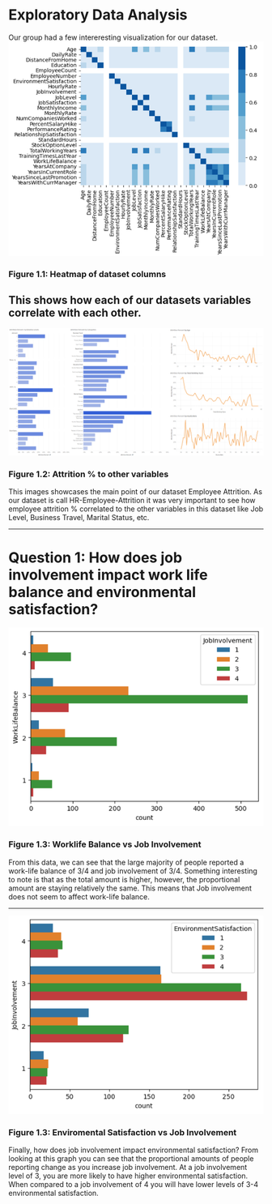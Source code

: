 # Exploratory Data Analysis
 Our group had a few intereresting visualization for our dataset.
<img src="../images/1_1.png" alt="heatmap"></img>

### **Figure 1.1:** Heatmap of dataset columns
This shows how each of our datasets variables correlate with each other.
---
<img src="../images/1_2.png" alt="attritionpercentage"></img>

### **Figure 1.2:** Attrition % to other variables

This images showcases the main point of our dataset Employee Attrition. As our dataset is call HR-Employee-Attrition it was very important to see how employee attrition % correlated to the other variables in this dataset like Job Level, Business Travel, Marital Status, etc.

---
# **Question 1:** How does job involvement impact work life balance and environmental satisfaction?

<img src="../images/1_3.png" alt="Worklife Job Involvement"></img>

### **Figure 1.3:** Worklife Balance vs Job Involvement

From this data, we can see that the large majority of people reported a work-life balance of 3/4 and job involvement of 3/4. Something interesting to note is that as the total amount is higher, however, the proportional amount are staying relatively the same. This means that Job involvement does not seem to affect work-life balance.

---
<img src="../images/1_4.png" alt="Enviromental Job Involvement"></img>

### **Figure 1.3:** Enviromental Satisfaction vs Job Involvement

Finally, how does job involvement impact environmental satisfaction? From looking at this graph you can see that the proportional amounts of people reporting change as you increase job involvement. At a job involvement level of 3, you are more likely to have higher environmental satisfaction. When compared to a job involvement of 4 you will have lower levels of 3-4 environmental satisfaction.